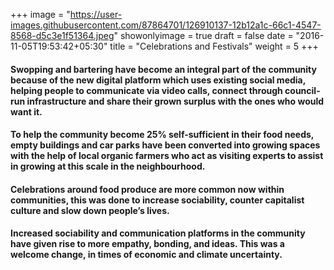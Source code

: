 +++
image = "https://user-images.githubusercontent.com/87864701/126910137-12b12a1c-66c1-4547-8568-d5c3e1f51364.jpeg"
showonlyimage = true
draft = false
date = "2016-11-05T19:53:42+05:30"
title = "Celebrations and Festivals"
weight = 5
+++

<!-- ![alt text][logo]

[logo]: https://user-images.githubusercontent.com/87864701/127719566-d0141a2d-afdb-41a0-8af6-075d027b9caa.png "Chelsea Grove" -->

#### Swopping and bartering have become an integral part of the community because of the new digital platform which uses existing social media, helping people to communicate via video calls, connect through council-run infrastructure and share their grown surplus with the ones who would want it.
#### To help the community become 25% self-sufficient in their food needs, empty buildings and car parks have been converted into growing spaces with the help of local organic farmers who act as visiting experts to assist in growing at this scale in the neighbourhood.
#### Celebrations around food produce are more common now within communities, this was done to increase sociability, counter capitalist culture and slow down people’s lives.
#### Increased sociability and communication platforms in the community have given rise to more empathy, bonding, and ideas. This was a welcome change, in times of economic and climate uncertainty.
